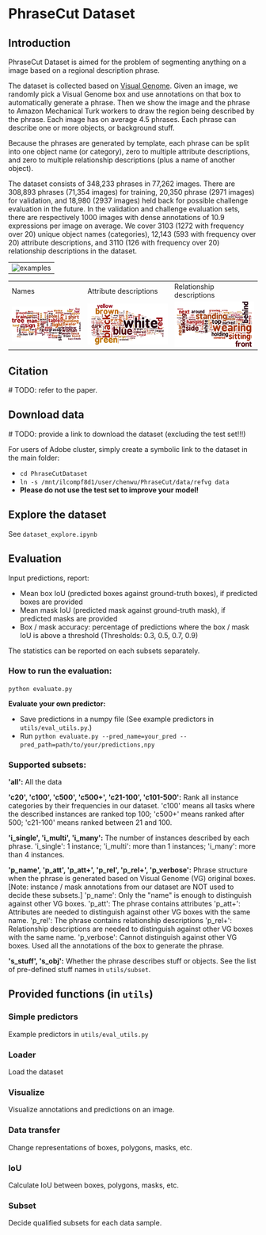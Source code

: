 # PhraseCut Dataset

## Introduction
PhraseCut Dataset is aimed for the problem of segmenting anything on a image
based on a regional description phrase.

The dataset is collected based on [Visual Genome](https://visualgenome.org/).
Given an image, we randomly pick a Visual Genome box and use annotations
on that box to automatically generate a phrase.
Then we show the image and the phrase to Amazon Mechanical Turk workers
to draw the region being described by the phrase.
Each image has on average 4.5 phrases.
Each phrase can describe one or more objects, or background stuff.

Because the phrases are generated by template, each phrase can be split into
one object name (or category),
zero to multiple attribute descriptions,
and zero to multiple relationship descriptions
(plus a name of another object).

The dataset consists of 348,233 phrases in 77,262 images.
There are 308,893 phrases (71,354 images) for training,
20,350 phrase (2971 images) for validation,
and 18,980 (2937 images) held back for possible challenge evaluation in the future.
In the validation and challenge evaluation sets,
there are respectively 1000 images with dense annotations of
10.9 expressions per image on average.
We cover 3103 (1272 with frequency over 20) unique object names (categories),
12,143 (593 with frequency over 20) attribute descriptions,
and 3110 (126 with frequency over 20) relationship descriptions in the dataset.

<table width="60%">
<tr>
<td><img src="visualizations/examples.png", alt="examples" width="600"></td>
</tr>
</table>
<table width=100%>
<tr>
<td> Names</td>
<td> Attribute descriptions</td>
<td> Relationship descriptions</td>
</tr>
<tr>
<td><img src="visualizations/word_cloud_names.png", alt="names" width="300"></td>
<td><img src="visualizations/word_cloud_atts.png", alt="atts" width="300"></td>
<td><img src="visualizations/word_cloud_rels.png", alt="rels" width="300"></td>
</tr>
</table>


## Citation
\# TODO: refer to the paper.

## Download data

\# TODO: provide a link to download the dataset (excluding the test set!!!)

For users of Adobe cluster, simply create a symbolic link to the dataset in the main folder:

-  `cd PhraseCutDataset`
-  `ln -s /mnt/ilcompf8d1/user/chenwu/PhraseCut/data/refvg data`
- **Please do not use the test set to improve your model!**

## Explore the dataset
See `dataset_explore.ipynb`

## Evaluation
Input predictions, report:
- Mean box IoU (predicted boxes against ground-truth boxes), if predicted boxes are provided
- Mean mask IoU (predicted mask against ground-truth mask), if predicted masks are provided
- Box / mask accuracy: percentage of predictions where the box / mask IoU is above a threshold
(Thresholds: 0.3, 0.5, 0.7, 0.9)

The statistics can be reported on each subsets separately.

### How to run the evaluation:
`python evaluate.py`

**Evaluate your own predictor:**

- Save predictions in a numpy file
(See example predictors in `utils/eval_utils.py`.)
- Run `python evaluate.py --pred_name=your_pred --pred_path=path/to/your/predictions,npy`



### Supported subsets:

**'all':** All the data

**'c20', 'c100', 'c500', 'c500+', 'c21-100', 'c101-500':**
Rank all instance categories by their frequencies in our dataset.
'c100' means all tasks where the described instances are ranked top 100;
'c500+' means ranked after 500;
'c21-100' means ranked between 21 and 100.

**'i\_single', 'i\_multi', 'i\_many':**
The number of instances described by each phrase.
'i\_single': 1 instance;
'i\_multi': more than 1 instances;
'i\_many': more than 4 instances.

**'p\_name', 'p\_att', 'p\_att+', 'p\_rel', 'p\_rel+', 'p\_verbose':**
Phrase structure when the phrase is generated based on Visual Genome (VG) original boxes.
\[Note: instance / mask annotations from our dataset are
NOT used to decide these subsets.\]
'p\_name': Only the "name" is enough to distinguish against other VG boxes.
'p\_att': The phrase contains attributes
'p\_att+': Attributes are needed to distinguish against other VG boxes with the same name.
'p\_rel': The phrase contains relationship descriptions
'p\_rel+': Relationship descriptions are needed to distinguish against other VG boxes with the same name.
'p\_verbose': Cannot distinguish against other VG boxes.
Used all the annotations of the box to generate the phrase.

**'s\_stuff', 's\_obj':**
Whether the phrase describes stuff or objects.
See the list of pre-defined stuff names in `utils/subset`.

## Provided functions (in `utils`)
### Simple predictors
Example predictors in `utils/eval_utils.py`
### Loader
Load the dataset
### Visualize
Visualize annotations and predictions on an image.
### Data transfer
Change representations of boxes, polygons, masks, etc.
### IoU
Calculate IoU between boxes, polygons, masks, etc.
### Subset
Decide qualified subsets for each data sample.  



